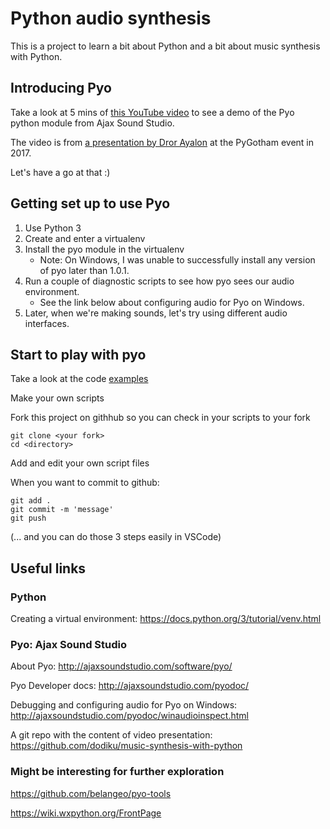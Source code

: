 # Python audio synthesis

This is a project to learn a bit about Python and a bit about music synthesis with Python.


## Introducing Pyo

Take a look at 5 mins of [this YouTube video](https://www.youtube.com/watch?v=ROlkhVs15AM&t=1m20s) to see a demo of the Pyo python module from Ajax Sound Studio.

The video is from [a presentation by Dror Ayalon](https://2017.pygotham.org/talks/music-synthesis-in-python/) at the PyGotham event in 2017.


Let's have a go at that :)


## Getting set up to use Pyo

1. Use Python 3
2. Create and enter a virtualenv
3. Install the pyo module in the virtualenv
    - Note: On Windows, I was unable to successfully install any version of pyo later than 1.0.1.
4. Run a couple of diagnostic scripts to see how pyo sees our audio environment.
    - See the link below about configuring audio for Pyo on Windows.
5. Later, when we're making sounds, let's try using different audio interfaces.

## Start to play with pyo

Take a look at the code [examples](./examples)

Make your own scripts

Fork this project on githhub so you can check in your scripts to your fork

```
git clone <your fork>
cd <directory>
```

Add and edit your own script files

When you want to commit to github:
```
git add .
git commit -m 'message'
git push
```
(... and you can do those 3 steps easily in VSCode)


## Useful links

### Python

Creating a virtual environment: https://docs.python.org/3/tutorial/venv.html


### Pyo: Ajax Sound Studio

About Pyo: http://ajaxsoundstudio.com/software/pyo/

Pyo Developer docs: http://ajaxsoundstudio.com/pyodoc/

Debugging and configuring audio for Pyo on Windows: http://ajaxsoundstudio.com/pyodoc/winaudioinspect.html

A git repo with the content of video presentation: https://github.com/dodiku/music-synthesis-with-python


### Might be interesting for further exploration

https://github.com/belangeo/pyo-tools

https://wiki.wxpython.org/FrontPage

